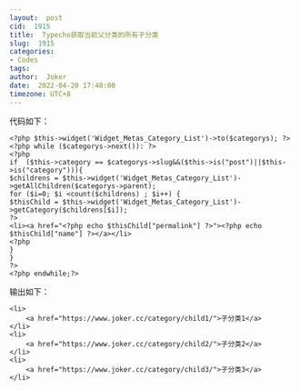 ```yaml
---
layout:  post
cid:  1915
title:  Typecho获取当前父分类的所有子分类
slug:  1915
categories: 
- Codes
tags:  
author:  Joker
date:  2022-04-20 17:48:00
timezone: UTC+8
---
```




代码如下：

    <?php $this->widget('Widget_Metas_Category_List')->to($categorys); ?>
    <?php while ($categorys->next()): ?>
    <?php
    if  ($this->category == $categorys->slug&&($this->is("post")||$this->is("category"))){
    $childrens = $this->widget('Widget_Metas_Category_List')->getAllChildren($categorys->parent);
    for ($i=0; $i <count($childrens) ; $i++) { 
    $thisChild = $this->widget('Widget_Metas_Category_List')->getCategory($childrens[$i]);
    ?>
    <li><a href="<?php echo $thisChild["permalink"] ?>"><?php echo $thisChild["name"] ?></a></li>
    <?php
    }
    }
    ?>
    <?php endwhile;?>


输出如下：


    <li>
        <a href="https://www.joker.cc/category/child1/">子分类1</a>
    </li>
    <li>
        <a href="https://www.joker.cc/category/child2/">子分类2</a>
    </li>
    <li>
        <a href="https://www.joker.cc/category/child3/">子分类3</a>
    </li>
